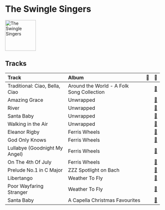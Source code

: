 
# The Swingle Singers


<img src="https://i.scdn.co/image/ab6761610000e5eb9874bc44189b9b1a619e2b11" alt="The Swingle Singers" width="100" />

## Tracks

| Track                          | Album                                     | 💚   | 🔗                                                          |
|:-------------------------------|:------------------------------------------|:----|:-----------------------------------------------------------|
| Traditional: Ciao, Bella, Ciao | Around the World - A Folk Song Collection |     | [🔗](https://open.spotify.com/track/6bVBff0oOgog8kjTPLUgBI) |
| Amazing Grace                  | Unwrapped                                 |     | [🔗](https://open.spotify.com/track/0o1XNwvgJaeS7FT4bRDMvg) |
| River                          | Unwrapped                                 |     | [🔗](https://open.spotify.com/track/3tRp2GXDcwHuUkHHjPMf04) |
| Santa Baby                     | Unwrapped                                 |     | [🔗](https://open.spotify.com/track/4pTLb92N6v48GG0Tw5YsDn) |
| Walking in the Air             | Unwrapped                                 |     | [🔗](https://open.spotify.com/track/3slx8Bk62t6dAawHNzKAOu) |
| Eleanor Rigby                  | Ferris Wheels                             |     | [🔗](https://open.spotify.com/track/4eAG3qbDfpjQZUpU5OzW0W) |
| God Only Knows                 | Ferris Wheels                             |     | [🔗](https://open.spotify.com/track/6CrOQIE1PpRdh12PvmUt3c) |
| Lullabye (Goodnight My Angel)  | Ferris Wheels                             |     | [🔗](https://open.spotify.com/track/1lCmkvrvjVsF53vovXU1h6) |
| On The 4th Of July             | Ferris Wheels                             |     | [🔗](https://open.spotify.com/track/5cdFeHoKQs72WRAvr5zB2O) |
| Prelude No.1 in C Major        | ZZZ Spotlight on Bach                     |     | [🔗](https://open.spotify.com/track/3xu4PEqXcUA34ZwbwPnD0L) |
| Libertango                     | Weather To Fly                            |     | [🔗](https://open.spotify.com/track/1gJS3bMQ5B6z9PxVrr7F2Y) |
| Poor Wayfaring Stranger        | Weather To Fly                            |     | [🔗](https://open.spotify.com/track/3vZI7kzLJgzZEVu8hB1ZTS) |
| Santa Baby                     | A Capella Christmas Favourites            |     | [🔗](https://open.spotify.com/track/7307wo13OdM2bjMSbqE6o2) |